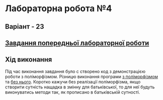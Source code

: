 # Лабораторна робота №4
## Варіант - 23
## [Завдання попередньої лабораторної роботи](https://github.com/Ostroh-Academy/Inheritance/blob/main/%D0%92%D0%B0%D1%80%D1%96%D0%B0%D0%BD%D1%82%D0%B8%20%D0%B7%D0%B0%D0%B2%D0%B4%D0%B0%D0%BD%D1%8C%20%D0%B4%D0%BB%D1%8F%20%D1%81%D0%B0%D0%BC%D0%BE%D1%81%D1%82%D1%96%D0%B9%D0%BD%D0%BE%D1%97%20%D1%80%D0%BE%D0%B1%D0%BE%D1%82%D0%B8_lab2.pdf)
## Хід виконання
Під час виконання завдання було с створено код з демонстрацією роботи з поліморфізмом.
Різницю виконання програми [з поліморфізмом](https://github.com/Maksym-Tomusiak/Maksym-Tomusiak-Lab4/blob/main/override.png) та [без нього](https://github.com/Maksym-Tomusiak/Maksym-Tomusiak-Lab4/blob/main/no_override.png). Коротко кажучи без реалізації поліморфізма, якщо створити сутність нащадка в змінну для батьківської, то для неї будуть виконуватись методи так, як прописано в батьківській сутності.
